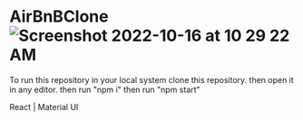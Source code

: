 # AirBnBClone![Screenshot 2022-10-16 at 10 29 22 AM](https://user-images.githubusercontent.com/105592424/196018937-b1a5483b-6bcc-47d6-8d75-a866a8d0032b.png)
To run this repository in your local system
clone this repository.
then open it in  any editor.
then run "npm i"
then run "npm start"




React | Material UI 
